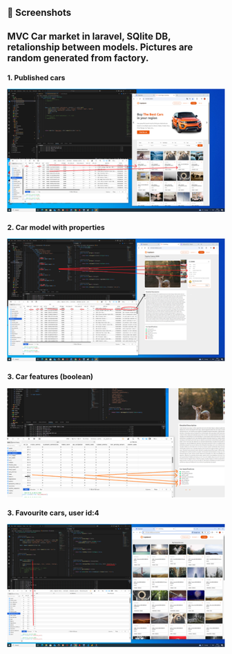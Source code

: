 ## 📸 Screenshots
<h2>MVC Car market in laravel, SQlite DB, retalionship between models. Pictures are random generated from factory. </h2>
<h3>1. Published cars</h3>
<img src="published_cars.png" alt="" width="800">

<h3>2. Car model with properties</h3>
<img src="car_model.png" alt="" width="800">

<h3>3. Car features (boolean)</h3>
<img src="car_features.png" alt="" width="800">

<h3>3. Favourite cars, user id:4</h3>
<img src="favourite_cars.png" alt="" width="800">
